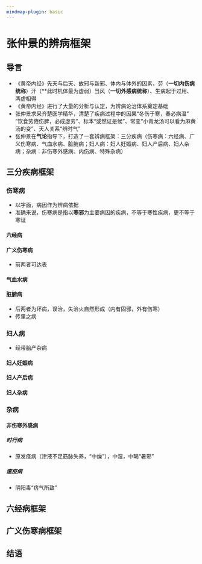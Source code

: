 ```yaml
---
mindmap-plugin: basic
---
```


# 张仲景的辨病框架

## 导言
- 《黄帝内经》先天与后天、故邪与新邪、体内与体外的因素，劳（**一切内伤病统称**）汗（**此时机体最为虚弱）当风（**一切外感病统称**）、生病起于过用、两虚相得
- 《黄帝内经》进行了大量的分析与认定，为辨病论治体系奠定基础
- 张仲景求采齐楚医学精华，清楚了疾病过程中的因果“冬伤于寒，春必病温” ”饮食劳倦伤脾，必成虚劳”、标本“或然证是候”、常变“小青龙汤可以看为麻黄汤的变”、天人关系“辨时气”
- 张仲景在**气论**指导下，打造了一套辨病框架：三分疾病（伤寒病：六经病、广义伤寒病、气血水病、脏腑病；妇人病：妇人妊娠病、妇人产后病、妇人杂病；杂病：非伤寒外感病、内伤病、特殊杂病）

## 三分疾病框架
### 伤寒病
   - 以字面，病因作为辨病依据
   - 准确来说，伤寒病是指以**寒邪**为主要病因的疾病，不等于寒性疾病，更不等于寒证
   #### 六经病
   #### 广义伤寒病 
   - 前两者可达表
   #### 气血水病
   #### 脏腑病
   - 后两者为坏病，误治，失治火自然形成（内有固邪，外有伤寒）
   - 传里之病
### 妇人病
- 经带胎产杂病
#### 妇人妊娠病
#### 妇人产后病
#### 妇人杂病
### 杂病
#### 非伤寒外感病
 ##### 时行病
 - 原发痉病（津液不足筋脉失养，“中燥”），中湿，中暍“暑邪”
 ##### 瘟疫病
  - 阴阳毒“疠气所致”
 #####  

## 六经病框架

## 广义伤寒病框架

## 结语